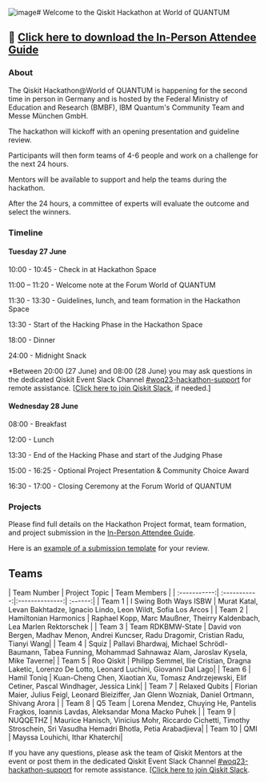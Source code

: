 ![image](https://github.com/qiskit-community/Qiskit-Hackathon-at-World-of-QUANTUM/assets/80987494/1674533c-c713-48d9-92b0-282cad4b9153)# Welcome to the Qiskit Hackathon at World of QUANTUM

## 📄  [Click here to download the In-Person Attendee Guide](https://github.com/qiskit-community/Qiskit-Hackathon-at-World-of-QUANTUM/raw/main/Qiskit%20Hackathon%20World%20of%20Quantum%20-%20Attendee%20Guide%20In-Person.pdf)

### About

The Qiskit Hackathon@World of QUANTUM is happening for the second time in person in Germany and is hosted by the Federal Ministry of Education and Research (BMBF), IBM Quantum's Community Team and Messe München GmbH.

The hackathon will kickoff with an opening presentation and guideline review.

Participants will then form teams of 4-6 people and work on a challenge for the next 24 hours.

Mentors will be available to support and help the teams during the hackathon.

After the 24 hours, a committee of experts will evaluate the outcome and select the winners.


### Timeline

#### Tuesday 27 June

10:00 - 10:45 - Check in at Hackathon Space

11:00 – 11:20 - Welcome note at the Forum World of QUANTUM

11:30 - 13:30 - Guidelines, lunch, and team formation in the Hackathon Space

13:30 - Start of the Hacking Phase in the Hackathon Space

18:00 - Dinner

24:00 - Midnight Snack


*Between 20:00 (27 June) and 08:00 (28 June) you may ask questions in the dedicated Qiskit Event
Slack Channel [#woq23-hackathon-support](https://qiskit.slack.com/archives/C05CHFGPADD) for remote assistance. [[Click here to join
Qiskit Slack](https://ibm.co/joinqiskitslack), if needed.]

#### Wednesday 28 June

08:00 - Breakfast

12:00 - Lunch

13:30 - End of the Hacking Phase and start of the Judging Phase

15:00 - 16:25 - Optional Project Presentation & Community Choice Award

16:30 - 17:00 - Closing Ceremony at the Forum World of QUANTUM

### Projects

Please find full details on the Hackathon Project format, team formation, and project submission in the [In-Person Attendee Guide](https://github.com/qiskit-community/Qiskit-Hackathon-at-World-of-QUANTUM/blob/main/Qiskit%20Hackathon%20World%20of%20Quantum%20-%20Attendee%20Guide%20In-Person.pdf). 

Here is an [example of a submission template](https://github.com/qiskit-community/Qiskit-Hackathon-at-World-of-QUANTUM/blob/main/SubmissionExample.ipynb) for your review.


## Teams

| Team Number       | Project Topic       |  Team Members | 
| :-----------:| :-----------:|:--------------:| :------:|
| Team 1 | I Swing Both Ways ISBW | Murat Katal, Levan Bakhtadze, Ignacio Lindo, Leon Wildt, Sofia Los Arcos | 
| Team 2 | Hamiltonian Harmonics | Raphael Kopp, Marc Maußner, Theirry Kaldenbach, Lea Marlen Rektorschek | 
| Team 3 | Team RDKBMW-State | David von Bergen, Madhav Menon, Andrei Kuncser, Radu Dragomir, Cristian Radu, Tianyi Wang| 
| Team 4 | Squiz | Pallavi Bhardwaj, Michael Schrödl-Baumann, Tabea Funning, Mohammad Sahnawaz Alam, Jaroslav Kysela, Mike Taverne| 
| Team 5 | Roo Qiskit | Philipp Semmel, Ilie Cristian, Dragna Laketic, Lorenzo De Lotto, Leonard Luchini, Giovanni Dal Lago| 
| Team 6 | Hamil Toniq | Kuan-Cheng Chen, Xiaotian Xu, Tomasz Andrzejewski, Elif Cetiner, Pascal Windhager, Jessica Link| 
| Team 7 | Relaxed Qubits | Florian Maier, Julius Feigl, Leonard Bleiziffer, Jan Glenn Wozniak, Daniel Ortmann, Shivang Arora | 
| Team 8 | Q5 Team | Lorena Mendez, Chuying He, Pantelis Fragkos, Ioannis Lavdas, Aleksandar Mona Macko Puhek | 
| Team 9 | NUQQETHZ | Maurice Hanisch, Vinicius Mohr, Riccardo Cichetti, Timothy Stroschein, Sri Vasudha Hemadri Bhotla, Petia Arabadjieva| 
| Team 10 | QMI | Mayssa Louhichi, Ithar Khaterchi| 


If you have any questions, please ask the team of Qiskit Mentors at the event or post them in the dedicated Qiskit Event
Slack Channel [#woq23-hackathon-support](https://qiskit.slack.com/archives/C05CHFGPADD) for remote assistance. [[Click here to join Qiskit Slack](https://ibm.co/joinqiskitslack).


